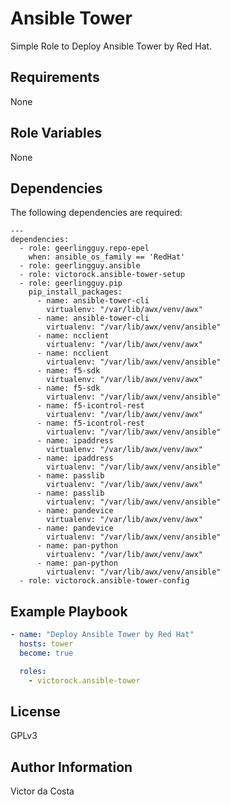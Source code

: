 Ansible Tower
=========

Simple Role to Deploy Ansible Tower by Red Hat.

Requirements
------------

None

Role Variables
--------------

None

Dependencies
------------

The following dependencies are required:

```
---
dependencies:
  - role: geerlingguy.repo-epel
    when: ansible_os_family == 'RedHat'
  - role: geerlingguy.ansible
  - role: victorock.ansible-tower-setup
  - role: geerlingguy.pip
    pip_install_packages:
      - name: ansible-tower-cli
        virtualenv: "/var/lib/awx/venv/awx"
      - name: ansible-tower-cli
        virtualenv: "/var/lib/awx/venv/ansible"
      - name: ncclient
        virtualenv: "/var/lib/awx/venv/awx"
      - name: ncclient
        virtualenv: "/var/lib/awx/venv/ansible"
      - name: f5-sdk
        virtualenv: "/var/lib/awx/venv/awx"
      - name: f5-sdk
        virtualenv: "/var/lib/awx/venv/ansible"
      - name: f5-icontrol-rest
        virtualenv: "/var/lib/awx/venv/awx"
      - name: f5-icontrol-rest
        virtualenv: "/var/lib/awx/venv/ansible"
      - name: ipaddress
        virtualenv: "/var/lib/awx/venv/awx"
      - name: ipaddress
        virtualenv: "/var/lib/awx/venv/ansible"
      - name: passlib
        virtualenv: "/var/lib/awx/venv/awx"
      - name: passlib
        virtualenv: "/var/lib/awx/venv/ansible"
      - name: pandevice
        virtualenv: "/var/lib/awx/venv/awx"
      - name: pandevice
        virtualenv: "/var/lib/awx/venv/ansible"
      - name: pan-python
        virtualenv: "/var/lib/awx/venv/awx"
      - name: pan-python
        virtualenv: "/var/lib/awx/venv/ansible"
  - role: victorock.ansible-tower-config
```

Example Playbook
----------------

```YAML
- name: "Deploy Ansible Tower by Red Hat"
  hosts: tower
  become: true

  roles:
    - victorock.ansible-tower
```

License
-------

GPLv3

Author Information
------------------

Victor da Costa
